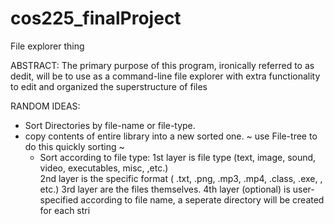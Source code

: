 # cos225_finalProject
File explorer thing

ABSTRACT: The primary purpose of this program, ironically referred to as dedit, will be to use as a command-line file explorer with extra functionality to edit and organized the superstructure of files

RANDOM IDEAS:

- Sort Directories by file-name or file-type. 
- copy contents of entire library into a new sorted one.
    ~ use File-tree to do this quickly sorting
    ~ 
    - Sort according to file type: 1st layer is file type (text, image, sound, video, executables, misc, ,etc.)    
                                   2nd layer is the specific format ( .txt, .png, .mp3, .mp4, .class, .exe, , etc.)
                                   3rd layer are the files themselves. 
                                   4th layer (optional) is user-specified according to file name, a seperate directory will be created for each stri
